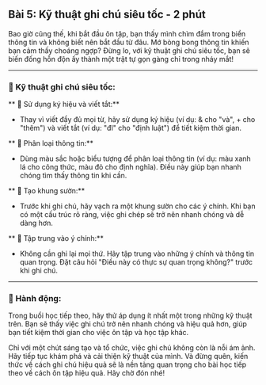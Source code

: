 ## Bài 5: Kỹ thuật ghi chú siêu tốc - **2 phút**

Bao giờ cũng thế, khi bắt đầu ôn tập, bạn thấy mình chìm đắm trong biển thông tin và không biết nên bắt đầu từ đâu. Mớ bòng bong thông tin khiến bạn cảm thấy choáng ngợp? Đừng lo, với kỹ thuật ghi chú siêu tốc, bạn sẽ biến đống hỗn độn ấy thành một trật tự gọn gàng chỉ trong nháy mắt!

---

### 📌 Kỹ thuật ghi chú siêu tốc:

** 🔹 Sử dụng ký hiệu và viết tắt:**
- Thay vì viết đầy đủ mọi từ, hãy sử dụng ký hiệu (ví dụ: & cho "và", + cho "thêm") và viết tắt (ví dụ: "đl" cho "định luật") để tiết kiệm thời gian.

** 🔹 Phân loại thông tin:**
- Dùng màu sắc hoặc biểu tượng để phân loại thông tin (ví dụ: màu xanh lá cho công thức, màu đỏ cho định nghĩa). Điều này giúp bạn nhanh chóng tìm thấy thông tin khi cần.

** 🔹 Tạo khung sườn:**
- Trước khi ghi chú, hãy vạch ra một khung sườn cho các ý chính. Khi bạn có một cấu trúc rõ ràng, việc ghi chép sẽ trở nên nhanh chóng và dễ dàng hơn.

** 🔹 Tập trung vào ý chính:**
- Không cần ghi lại mọi thứ. Hãy tập trung vào những ý chính và thông tin quan trọng. Đặt câu hỏi "Điều này có thực sự quan trọng không?" trước khi ghi chú.

---

### 🚀 Hành động:

Trong buổi học tiếp theo, hãy thử áp dụng ít nhất một trong những kỹ thuật trên. Bạn sẽ thấy việc ghi chú trở nên nhanh chóng và hiệu quả hơn, giúp bạn tiết kiệm thời gian cho việc ôn tập và học tập khác.

Chỉ với một chút sáng tạo và tổ chức, việc ghi chú không còn là nỗi ám ảnh. Hãy tiếp tục khám phá và cải thiện kỹ thuật của mình. Và đừng quên, kiến thức về cách ghi chú hiệu quả sẽ là nền tảng quan trọng cho bài học tiếp theo về cách ôn tập hiệu quả. Hãy chờ đón nhé!